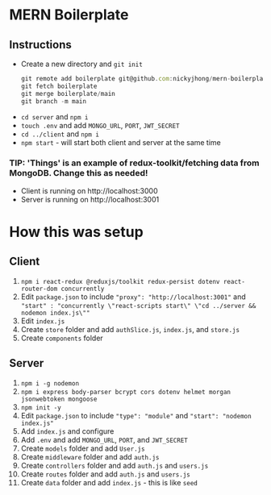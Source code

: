 # MERN Boilerplate

## Instructions
- Create a new directory and `git init`
  ```js
  git remote add boilerplate git@github.com:nickyjhong/mern-boilerplate.git
  git fetch boilerplate
  git merge boilerplate/main
  git branch -m main
  ```
- `cd server` and `npm i`
- `touch .env` and add `MONGO_URL`, `PORT`, `JWT_SECRET`
- `cd ../client` and `npm i`
- `npm start` - will start both client and server at the same time

### TIP: 'Things' is an example of redux-toolkit/fetching data from MongoDB. Change this as needed!

- Client is running on http://localhost:3000
- Server is running on http://localhost:3001

# How this was setup

## Client
1. `npm i react-redux @reduxjs/toolkit redux-persist dotenv react-router-dom concurrently `
2. Edit `package.json` to include `"proxy": "http://localhost:3001"` and `"start" : "concurrently \"react-scripts start\" \"cd ../server && nodemon index.js\""`
3. Edit `index.js`
4. Create `store` folder and add `authSlice.js`, `index.js`, and `store.js`
5. Create `components` folder

## Server
1. `npm i -g nodemon`
2. `npm i express body-parser bcrypt cors dotenv helmet morgan jsonwebtoken mongoose`
3. `npm init -y`
4. Edit `package.json` to include `"type": "module"` and `"start": "nodemon index.js"`
5. Add `index.js` and configure
6. Add `.env` and add `MONGO_URL`, `PORT`, and `JWT_SECRET`
7. Create `models` folder and add `User.js`
8. Create `middleware` folder and add `auth.js`
9. Create `controllers` folder and add `auth.js` and `users.js`
10. Create `routes` folder and add `auth.js` and `users.js`
11. Create `data` folder and add `index.js` - this is like `seed`